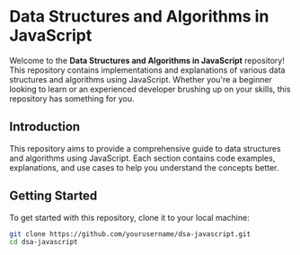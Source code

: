 # Data Structures and Algorithms in JavaScript

Welcome to the **Data Structures and Algorithms in JavaScript** repository! This repository contains implementations and explanations of various data structures and algorithms using JavaScript. Whether you're a beginner looking to learn or an experienced developer brushing up on your skills, this repository has something for you.

## Introduction

This repository aims to provide a comprehensive guide to data structures and algorithms using JavaScript. Each section contains code examples, explanations, and use cases to help you understand the concepts better.

## Getting Started

To get started with this repository, clone it to your local machine:

```bash
git clone https://github.com/yourusername/dsa-javascript.git
cd dsa-javascript
